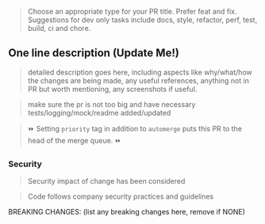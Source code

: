 > Choose an appropriate type for your PR title. Prefer feat and fix.
> Suggestions for dev only tasks include docs, style, refactor, perf, test,
> build, ci and chore.

## One line description (Update Me!)

> detailed description goes here, including aspects like why/what/how the changes are being made,
> any useful references, anything not in PR but worth mentioning, any screenshots if useful.

> make sure the pr is not too big and have necessary tests/logging/mock/readme added/updated

> :fast_forward: Setting `priority` tag in addition to `automerge` puts this PR to the head of the merge queue. :fast_forward:

### Security
> Security impact of change has been considered

> Code follows company security practices and guidelines

BREAKING CHANGES: (list any breaking changes here, remove if NONE)
